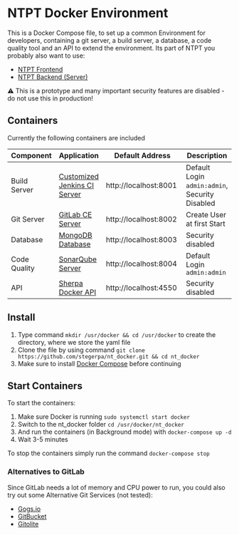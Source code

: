 # NTPT Docker Environment

This is a Docker Compose file, to set up a common Environment for developers, containing a git server, a build server, a database, a code quality tool and an API to extend the environment. Its part of NTPT you probably also want to use:
* [NTPT Frontend](https://github.com/stegerpa/ntpt_frontend_react)
* [NTPT Backend (Server)](https://github.com/stegerpa/ntpt_camunda_server)

:warning: This is a prototype and many important security features are disabled - do not use this in production!

## Containers

Currently the following containers are included

Component | Application | Default Address | Description
---|---|---|---
Build Server | [Customized Jenkins CI Server](https://hub.docker.com/r/stegerpa/jenkins/) | http://localhost:8001 | Default Login `admin:admin`, Security Disabled
Git Server | [GitLab CE Server](https://hub.docker.com/r/gitlab/gitlab-ce/) | http://localhost:8002 | Create User at first Start
Database | [MongoDB Database](https://hub.docker.com/_/mongo/) | http://localhost:8003 | Security disabled
Code Quality | [SonarQube Server](https://hub.docker.com/_/sonarqube/) | http://localhost:8004 | Default Login `admin:admin`
API | [Sherpa Docker API](https://hub.docker.com/r/djenriquez/sherpa/) | http://localhost:4550 | Security disabled

## Install
1. Type command `mkdir /usr/docker && cd /usr/docker` to create the directory, where we store the yaml file
2. Clone the file by using command `git clone https://github.com/stegerpa/nt_docker.git && cd nt_docker`
3. Make sure to install [Docker Compose](https://github.com/docker/compose/releases) before continuing

## Start Containers
To start the containers:
1. Make sure Docker is running
`sudo systemctl start docker`
2. Switch to the nt_docker folder
`cd /usr/docker/nt_docker`
3. And run the containers (in Background mode) with
`docker-compose up -d`
4. Wait 3-5 minutes

To stop the containers simply run the command `docker-compose stop`

### Alternatives to GitLab
Since GitLab needs a lot of memory and CPU power to run, you could also try out some Alternative Git Services (not tested):
* [Gogs.io](https://gogs.io/)
* [GitBucket](https://github.com/gitbucket/gitbucket)
* [Gitolite](http://gitolite.com/gitolite/)
